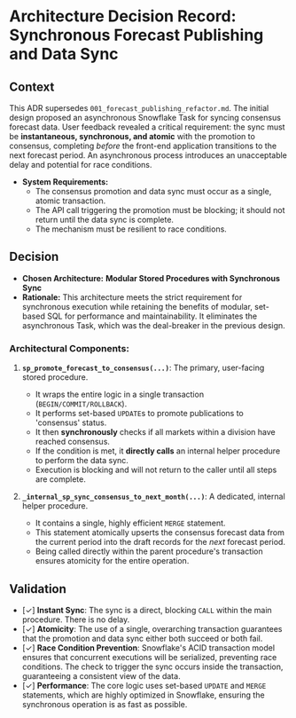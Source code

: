 # Architecture Decision Record: Synchronous Forecast Publishing and Data Sync

## Context
This ADR supersedes `001_forecast_publishing_refactor.md`. The initial design proposed an asynchronous Snowflake Task for syncing consensus forecast data. User feedback revealed a critical requirement: the sync must be **instantaneous, synchronous, and atomic** with the promotion to consensus, completing *before* the front-end application transitions to the next forecast period. An asynchronous process introduces an unacceptable delay and potential for race conditions.

- **System Requirements:**
  - The consensus promotion and data sync must occur as a single, atomic transaction.
  - The API call triggering the promotion must be blocking; it should not return until the data sync is complete.
  - The mechanism must be resilient to race conditions.

## Decision
- **Chosen Architecture:** **Modular Stored Procedures with Synchronous Sync**
- **Rationale:** This architecture meets the strict requirement for synchronous execution while retaining the benefits of modular, set-based SQL for performance and maintainability. It eliminates the asynchronous Task, which was the deal-breaker in the previous design.

### Architectural Components:

1.  **`sp_promote_forecast_to_consensus(...)`**: The primary, user-facing stored procedure.
    *   It wraps the entire logic in a single transaction (`BEGIN/COMMIT/ROLLBACK`).
    *   It performs set-based `UPDATE`s to promote publications to 'consensus' status.
    *   It then **synchronously** checks if all markets within a division have reached consensus.
    *   If the condition is met, it **directly calls** an internal helper procedure to perform the data sync.
    *   Execution is blocking and will not return to the caller until all steps are complete.

2.  **`_internal_sp_sync_consensus_to_next_month(...)`**: A dedicated, internal helper procedure.
    *   It contains a single, highly efficient `MERGE` statement.
    *   This statement atomically upserts the consensus forecast data from the current period into the draft records for the *next* forecast period.
    *   Being called directly within the parent procedure's transaction ensures atomicity for the entire operation.

## Validation
- [✓] **Instant Sync**: The sync is a direct, blocking `CALL` within the main procedure. There is no delay.
- [✓] **Atomicity**: The use of a single, overarching transaction guarantees that the promotion and data sync either both succeed or both fail.
- [✓] **Race Condition Prevention**: Snowflake's ACID transaction model ensures that concurrent executions will be serialized, preventing race conditions. The check to trigger the sync occurs inside the transaction, guaranteeing a consistent view of the data.
- [✓] **Performance**: The core logic uses set-based `UPDATE` and `MERGE` statements, which are highly optimized in Snowflake, ensuring the synchronous operation is as fast as possible. 